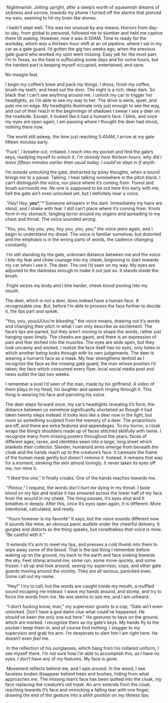  Nightmarish. Jolting upright, after a sleep’s worth of squeamish dreams of sickness and sorrow, towards my phone I turned off the alarms that pierced my ears, seeming to hit my brain like stones.

 I hadn’t slept well. This was not unusual by any means. Horrors from day-to-day, from global to personal, followed me to slumber and held me captive there till waking. However, now it was 4:30AM. Time to ready for the workday, which was a thirteen-hour shift at an oil pipeline, where I sat in my car as a gate guard. I’d gotten the gig two weeks ago, when the previous gate guard who worked my spot went missing. Easy job for the most part. I’m in Texas, so the heat is suffocating some days and for some hours, but the hardest part is keeping myself occupied, entertained, and sane.

No meagre feat.

I begin my coffee’s brew and pack my things. I dress, finish my coffee, brush my teeth, and head out the door. The night is a rich, deep dark. So black that I can’t see anything around me. I unlock my car to trigger her headlights, so I’m able to see my way to her. The drive is eerie, quiet, and puts me on edge. My headlights illuminate only just enough to see the way, and out of their reach in the beginnings of shadows I swear I see a deer on the roadside. Except, it looked like it had a human’s face. I blink, and once my eyes are open again, I am passing where I thought the deer had stood, nothing there now.

 The world still asleep, the time just reaching 5:45AM, I arrive at my gate fifteen minutes early.

“Fuck”, I breathe out, irritated. I reach into my pocket and find the gate’s keys, readying myself to unlock it. *I’m already here thirteen hours, why did I leave fifteen minutes earlier than usual today, I could’ve slept in if anyth*-

I’m outside unlocking the gate, distracted by pissy thoughts, when a sound brings me to a pause. Talking. I hear talking somewhere in the pitch black. I can’t distinguish the voice, nor place where it’s coming from. Forest and brush surrounds me. No one is supposed to be out here this early with me, hell the gate ain’t even unlocked yet, but I definitely hear a voice.

 “*Hey! Hey,* ***you****,”* Someone whispers in the dark. Immediately my hairs are stood, and I shake with fear. I still can’t place where it’s coming from. Knots form in my stomach, tangling terror around my organs and spreading to my chest and throat. The voice sounded *wrong*.

“*You, you, hey you, you, hey you, you, you,”* the voice jeers again, and I begin to understand my dread. The voice is familiar somehow, but distorted and the emphasis is in the wrong parts of words, the cadence changing constantly.

 I’m still standing by the gate, unknown distance between me and the voice. I bite my fear and chew courage into my cheek, beginning to start towards my car when I see it. The deer. The one I’d seen on my way. My eyes are adjusted to the darkness enough to make it out just so. It stands inside the brush.

 Fright seizes my body and I bite harder, cheek blood pooling into my mouth.

The deer, which is *not* a deer, does indeed have a human face. A recognizable one. But, before I’m able to process the face further to decide it, the lips part and speak.

“You, you, youuUUuu’re *bleeding*,” the voice moans, drawing out it’s words and changing their pitch in what I can only describe as excitement. The face’s lips are parted, but they aren’t moving to shape the words, rather just hanging open limply. The cheeks are gaunt, and there is an expression of pain and fear etched into the muscles. The eyes are wide open, but they look uncanny and wicked. I realize the face itself has no eyes, only holes in which another being looks through with its own judgements. The deer is wearing a human’s face as a mask. My fear strengthens tenfold as I recognize the face as the missing gate guard, the man whose position I’d taken; the face which consumed every flyer, local social media post and news outlet the last two weeks.

I remember a post I’d seen of the man, made by his girlfriend. A video of them plays in my head, his laughter and speech ringing through it. This thing is wearing his face and parroting his voice.

The deer steps forward once, my car’s headlights revealing it’s form, the distance between us somehow significantly shortened as though it had taken twenty steps instead. It looks less like a deer now in the light, but more so something sculpted from the memory of a deer. The proportions are off, and there are extra features and appendages. To my horror, a cloak wraps the thing’s shoulders made up of faces stitched skillfully with twine. I recognize many from missing posters throughout the years; faces of different ages, races, and identities sewn into a large, long sheet which blankets their collector. Slender, humanoid arms emerge from beneath the cloak and the hands reach up to the creature’s face. It caresses the frame of the human mask gently but doesn’t remove it. Instead, it remains that way for a moment, stroking the skin almost lovingly. It never takes its eyes off me, nor mine it.

 “I *liked* this *one*,” It finally croaks. One of the hands reaches towards me.

 “*Please*,” I request, the words *don’t hurt me* dying in my throat. I taste blood on my lips and realize it has smeared across the lower half of my face from the wound in my cheek. The thing pauses, It’s eyes shut and It breathes in deeply. After this, once It’s eyes open again, It is different. More intentional, calculated, and ready.

 “Yours however is my favorite” It says, but the voice sounds different now. It sounds like mine, an obvious panic audible under the cheerful delivery. It gurgles and distorts as the thing speaks, but nonetheless *that* voice is *mine*. “Be careful with it.”

 It extends It’s arm to meet my lips, and presses a cold thumb into them to wipe away some of the blood. That is the last thing I remember before waking up on the ground, my back to the earth and face looking towards the sky. Feet stomp around me; some run, some move quickly, and some frozen. I sit up and look around, seeing my supervisor, cops, and other gate guards moving around the vicinity. They are all serious, panicked even. Some call out my name.

 “Hey!” I try to call, but the words are caught inside my mouth, a muffled sound escaping me instead. I wave my hands around, and stomp, and try to force the words from me. No one seems to see me, and I am unheard.

 “I don’t fucking know, man,” my supervisor grunts to a cop, “Gate ain’t even unlocked. Don’t have a god damn *clue* what could’ve happened. He should’ve been the only one out here.” He gestures to keys on the ground, which are marked. I recognize them as my gate’s keys. My hands fly to the pocket I keep them in, and of course find nothing. I stagger to my supervisor and grab his arm. I’m desperate to alert him I am *right* here. He doesn’t even *feel* me.

 In the reflection of his sunglasses, which hang from his collared uniform, I see myself there. I’m not sure how I’m able to accomplish this, as I have no eyes. I don’t have any of my features. My face is gone.

 Movement reflects behind me, and I spin around. In the wood, I see faceless bodies disappear behind trees and bushes, hiding from what approaches me. The missing man’s face has been quilted into the cloak, my face replacing the creature’s old mask. An arm extends from the cloak, reaching towards It’s face and mimicking a falling tear with one finger, drawing the end of the gesture into a *shhh* position on my lifeless lips.

 
